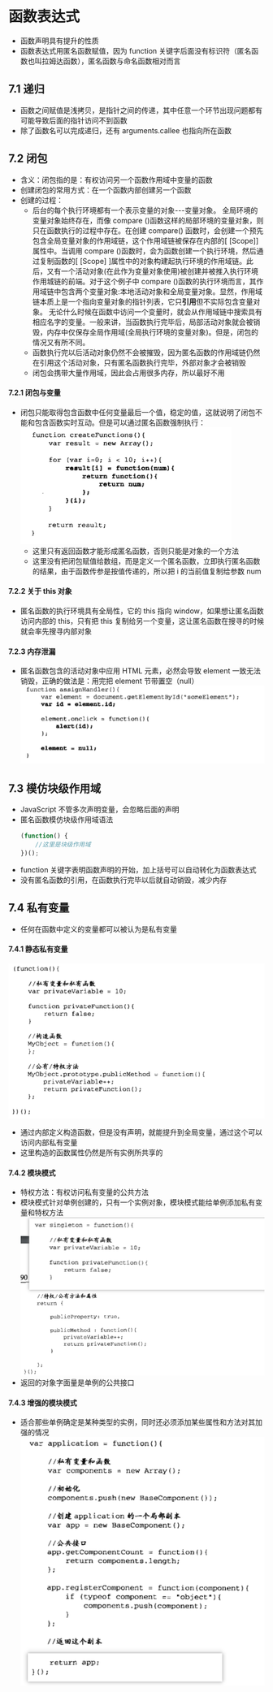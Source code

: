 # 函数表达式

-   函数声明具有提升的性质
-   函数表达式用匿名函数赋值，因为 function 关键字后面没有标识符（匿名函数也叫拉姆达函数），匿名函数与命名函数相对而言

## 7.1 递归

-   函数之间赋值是浅拷贝，是指针之间的传递，其中任意一个环节出现问题都有可能导致后面的指针访问不到函数
-   除了函数名可以完成递归，还有 arguments.callee 也指向所在函数

## 7.2 闭包

-   含义：闭包指的是：有权访问另一个函数作用域中变量的函数
-   创建闭包的常用方式：在一个函数内部创建另一个函数
-   创建的过程：
    -   后台的每个执行环境都有一个表示变量的对象---变量对象。 全局环境的变量对象始终存在，而像 compare ()函数这样的局部环境的变量对象，则只在函数执行的过程中存在。在创建 compare() 函数时，会创建一个预先包含全局变量对象的作用域链，这个作用域链被保存在内部的[ [Scope]]属性中。当调用 compare ()函数时，会为函数创建一个执行环境，然后通过复制函数的[ [Scope] ]属性中的对象构建起执行环境的作用域链。此后，又有一个活动对象(在此作为变量对象使用)被创建并被推入执行环境作用城链的前端。对于这个例子中 compare ()函数的执行环境而言，其作用域链中包含两个变量对象:本地活动对象和全局变量对象。显然，作用域链本质上是一个指向变量对象的指针列表，它只**引用**但不实际包含变量对象。
        无论什么时候在函数中访问一个变量时，就会从作用域链中搜索具有相应名字的变量。一般来讲，当函数执行完毕后，局部活动对象就会被销毁，内存中仅保存全局作用域(全局执行环境的变量对象)。但是，闭包的情况又有所不同。
    -   函数执行完以后活动对象仍然不会被摧毁，因为匿名函数的作用域链仍然在引用这个活动对象，只有匿名函数执行完毕，外部对象才会被销毁
    -   闭包会携带大量作用域，因此会占用很多内存，所以最好不用

#### 7.2.1 闭包与变量

-   闭包只能取得包含函数中任何变量最后一个值，稳定的值，这就说明了闭包不能和包含函数实时互动。但是可以通过匿名函数强制执行：
    ![](images/强制执行闭包.png)
    -   这里只有返回函数才能形成匿名函数，否则只能是对象的一个方法
    -   这里没有把闭包赋值给数组，而是定义一个匿名函数，立即执行匿名函数的结果，由于函数传参是按值传递的，所以把 i 的当前值复制给参数 num

#### 7.2.2 关于 this 对象

-   匿名函数的执行环境具有全局性，它的 this 指向 window，如果想让匿名函数访问内部的 this，只有把 this 复制给另一个变量，这让匿名函数在搜寻的时候就会率先搜寻内部对象

#### 7.2.3 内存泄漏

-   匿名函数包含的活动对象中应用 HTML 元素，必然会导致 element 一致无法销毁，正确的做法是：用完把 element 节带置空（null）
    ![](images/内存泄漏.png)

## 7.3 模仿块级作用域

-   JavaScript 不管多次声明变量，会忽略后面的声明
-   匿名函数模仿块级作用域语法
    ```javascript
    (function() {
        //这里是块级作用域
    })();
    ```
-   function 关键字表明函数声明的开始，加上括号可以自动转化为函数表达式
-   没有匿名函数的引用，在函数执行完毕以后就自动销毁，减少内存

## 7.4 私有变量

-   任何在函数中定义的变量都可以被认为是私有变量

#### 7.4.1 静态私有变量

![](images/静态私有变量.png)

-   通过内部定义构造函数，但是没有声明，就能提升到全局变量，通过这个可以访问内部私有变量
-   这里构造的函数属性仍然是所有实例所共享的

#### 7.4.2 模块模式

-   特权方法：有权访问私有变量的公共方法
-   模块模式针对单例创建的，只有一个实例对象，模块模式能给单例添加私有变量和特权方法
    ![](images/模块模式.png)
-   返回的对象字面量是单例的公共接口

#### 7.4.3 增强的模块模式

-   适合那些单例确定是某种类型的实例，同时还必须添加某些属性和方法对其加强的情况
    ![](images/增强模块模式.png)
